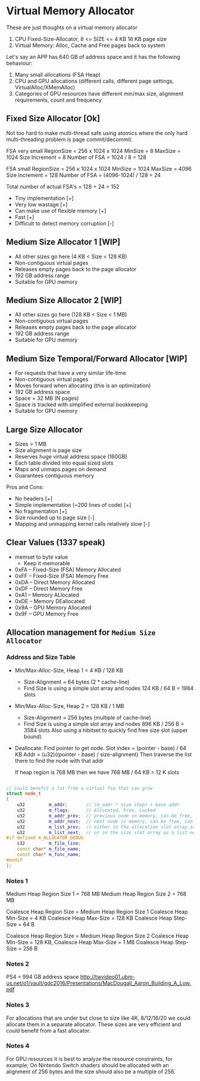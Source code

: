 # Virtual Memory Allocator

These are just thoughts on a virtual memory allocator

1. CPU Fixed-Size-Allocator, 8 <= SIZE <= 4 KB
   16 KB page size
2. Virtual Memory: Alloc, Cache and Free pages back to system

Let's say an APP has 640 GB of address space and it has the following behaviour:

1. Many small allocations (FSA Heap)
2. CPU and GPU allocations (different calls, different page settings, VirtualAlloc/XMemAlloc)
3. Categories of GPU resources have different min/max size, alignment requirements, count and frequency

## Fixed Size Allocator [Ok]

Not too hard to make multi-thread safe using atomics where the only hard multi-threading problem is page commit/decommit.

FSA very small
  RegionSize = 256 x 1024 x 1024
  MinSize = 8
  MaxSize = 1024
  Size Increment = 8
  Number of FSA = 1024 / 8 = 128

FSA small
  RegionSize = 256 x 1024 x 1024
  MinSize = 1024
  MaxSize = 4096
  Size Increment = 128
  Number of FSA = (4096-1024) / 128 = 24

Total number of actual FSA's = 128 + 24 = 152

- Tiny implementation [+]
- Very low wastage [+]
- Can make use of flexible memory [+]
- Fast [+]
- Difficult to detect memory corruption [-]

## Medium Size Allocator 1 [WIP]

- All other sizes go here (4 KB < Size < 128 KB)
- Non-contiguous virtual pages
- Releases empty pages back to the page allocator
- 192 GB address range
- Suitable for GPU memory

## Medium Size Allocator 2 [WIP]

- All other sizes go here (128 KB < Size < 1 MB)
- Non-contiguous virtual pages
- Releases empty pages back to the page allocator
- 192 GB address range
- Suitable for GPU memory

## Medium Size Temporal/Forward Allocator [WIP]

- For requests that have a very similar life-time
- Non-contiguous virtual pages
- Moves forward when allocating (this is an optimization)
- 192 GB address space
- Space = 32 MB (N pages)
- Space is tracked with simplified external bookkeeping
- Suitable for GPU memory

## Large Size Allocator

- Sizes > 1 MB                                                                                             
- Size alignment is page size
- Reserves huge virtual address space (160GB)
- Each table divided into equal sized slots
- Maps and unmaps pages on demand
- Guarantees contiguous memory

Pros and Cons:

- No headers [+]
- Simple implementation (~200 lines of code) [+]
- No fragmentation [+]
- Size rounded up to page size [-]
- Mapping and unmapping kernel calls relatively slow [-]

## Clear Values (1337 speak)

- memset to byte value
  - Keep it memorable
- 0xFA – Fixed-Size (FSA) Memory Allocated
- 0xFF – Fixed-Size (FSA) Memory Free
- 0xDA – Direct Memory Allocated
- 0xDF – Direct Memory Free
- 0xA1 – Memory ALlocated
- 0xDE – Memory DEallocated
- 0x9A – GPU Memory Allocated
- 0x9F – GPU Memory Free

## Allocation management for `Medium Size Allocator`

### Address and Size Table

- Min/Max-Alloc-Size, Heap 1 =   4 KB / 128 KB
  - Size-Alignment = 64 bytes (2 * cache-line)
  - Find Size is using a simple slot array and nodes
    124 KB / 64 B = 1984 slots
- Min/Max-Alloc-Size, Heap 2 = 128 KB / 1   MB
  - Size-Alignment = 256 bytes (multiple of cache-line)
  - Find Size is using a simple slot array and nodes
    896 KB / 256 B = 3584 slots
    Also using a hibitset to quickly find free size slot (upper bound)

- Deallocate: Find pointer to get node.
  Slot index = (pointer - base) / 64 KB
  Addr = (u32)((pointer - base) / size-alignment)
  Then traverse the list there to find the node with that addr

  If heap region is 768 MB then we have 768 MB / 64 KB = 12 K slots

```C++

// Could benefit a lot from a virtual fsa that can grow
struct node_t
{
    u32         m_addr;       // (m_addr * size step) + base addr
    u32         m_flags;      // Allocated, Free, Locked
    u32         m_addr_prev;  // previous node in memory, can be free, can be allocated
    u32         m_addr_next;  // next node in memory, can be free, can be allocated
    u32         m_list_prev;  // either in the allocation slot array as a list node
    u32         m_list_next;  // or in the size slot array as a list node
#if defined X_ALLOCATOR_DEBUG
    s32         m_file_line;
    const char* m_file_name;
    const char* m_func_name;
#endif
};
```

### Notes 1

Medium Heap Region Size 1 = 768 MB
Medium Heap Region Size 2 = 768 MB

Coalesce Heap Region Size = Medium Heap Region Size 1
Coalesce Heap Min-Size = 4 KB
Coalesce Heap Max-Size = 128 KB
Coalesce Heap Step-Size = 64 B

Coalesce Heap Region Size = Medium Heap Region Size 2
Coalesce Heap Min-Size = 128 KB,
Coalesce Heap Max-Size = 1 MB
Coalesce Heap Step-Size = 256 B

### Notes 2

PS4 = 994 GB address space
<http://twvideo01.ubm-us.net/o1/vault/gdc2016/Presentations/MacDougall_Aaron_Building_A_Low.pdf>

### Notes 3

For allocations that are under but close to size like 4K, 8/12/16/20 we could allocate them in a separate allocator. These sizes are very efficient and could benefit from a fast allocator.

### Notes 4

For GPU resources it is best to analyze the resource constraints, for example; On Nintendo Switch shaders should be allocated with an alignment of 256 bytes and the size should also be a multiple of 256.
